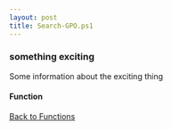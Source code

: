 ```yaml
---
layout: post
title: Search-GPO.ps1
---
```


### something exciting

Some information about the exciting thing

#### Function

<script src="https://gist-it.appspot.com/github.com/BanterBoy/scripts-blog/blob/master/PowerShell/functions/activeDirectory/Search-GPO.ps1" crossorigin="anonymous"></script>

<a href="/menu/_pages/functions.html">Back to Functions</a>
